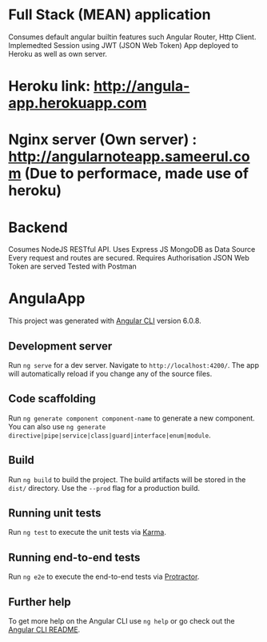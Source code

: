 # Full Stack (MEAN) application
Consumes default angular builtin features such Angular Router, Http Client. 
Implemedted Session using JWT (JSON Web Token)
App deployed to Heroku as well as own server. 
# Heroku link: http://angula-app.herokuapp.com
# Nginx server (Own server) : http://angularnoteapp.sameerul.com (Due to performace, made use of heroku)

# Backend
Cosumes NodeJS RESTful API.
Uses Express JS 
MongoDB as Data Source
Every request and routes are secured. Requires Authorisation
JSON Web Token are served 
Tested with Postman

# AngulaApp

This project was generated with [Angular CLI](https://github.com/angular/angular-cli) version 6.0.8.

## Development server

Run `ng serve` for a dev server. Navigate to `http://localhost:4200/`. The app will automatically reload if you change any of the source files.

## Code scaffolding

Run `ng generate component component-name` to generate a new component. You can also use `ng generate directive|pipe|service|class|guard|interface|enum|module`.

## Build

Run `ng build` to build the project. The build artifacts will be stored in the `dist/` directory. Use the `--prod` flag for a production build.

## Running unit tests

Run `ng test` to execute the unit tests via [Karma](https://karma-runner.github.io).

## Running end-to-end tests

Run `ng e2e` to execute the end-to-end tests via [Protractor](http://www.protractortest.org/).

## Further help

To get more help on the Angular CLI use `ng help` or go check out the [Angular CLI README](https://github.com/angular/angular-cli/blob/master/README.md).
